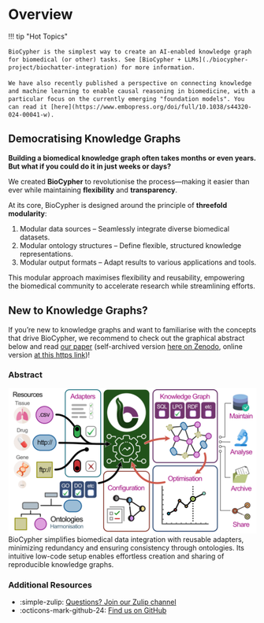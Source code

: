 # Overview

!!! tip "Hot Topics"

    BioCypher is the simplest way to create an AI-enabled knowledge graph for biomedical (or other) tasks. See [BioCypher + LLMs](./biocypher-project/biochatter-integration) for more information.

    We have also recently published a perspective on connecting knowledge and machine learning to enable causal reasoning in biomedicine, with a particular focus on the currently emerging "foundation models". You can read it [here](https://www.embopress.org/doi/full/10.1038/s44320-024-00041-w).

## Democratising Knowledge Graphs

**Building a biomedical knowledge graph often takes months or even years. But what if you could do it in just weeks or days?**

We created **BioCypher** to revolutionise the process—making it easier than ever while maintaining **flexibility** and **transparency**.

At its core, BioCypher is designed around the principle of **threefold modularity**:

1. Modular data sources – Seamlessly integrate diverse biomedical datasets.
2. Modular ontology structures – Define flexible, structured knowledge representations.
3. Modular output formats – Adapt results to various applications and tools.

This modular approach maximises flexibility and reusability, empowering the biomedical community to accelerate research while streamlining efforts.

## New to Knowledge Graphs?

If you’re new to knowledge graphs and want to familiarise with the concepts that drive BioCypher, we recommend to check out the graphical abstract below and read [our paper](https://www.nature.com/articles/s41587-023-01848-y) (self-archived version [here on Zenodo](https://zenodo.org/records/10320714), online version [at this https link](https://biocypher.github.io/biocypher-paper/))!

### Abstract

![graphical-abstract-biocypher.png](./assets/img/graphical-abstract-biocypher.png)
BioCypher simplifies biomedical data integration with reusable adapters, minimizing redundancy and ensuring consistency through ontologies. Its intuitive low-code setup enables effortless creation and sharing of reproducible knowledge graphs.

### Additional Resources

- :simple-zulip: [Questions? Join our Zulip channel](https://biocypher.zulipchat.com/)
- :octicons-mark-github-24: [Find us on GitHub](https://github.com/biocypher/biocypher)
